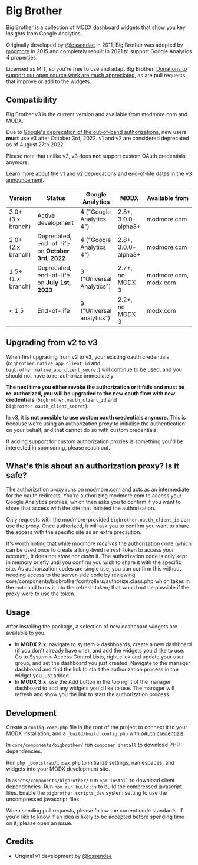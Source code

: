 # Big Brother 

Big Brother is a collection of MODX dashboard widgets that show you key insights from Google Analytics.

Originally developed by [@lossendae](https://github.com/lossendae) in 2011, Big Brother was adopted by [modmore](https://modmore.com/) in 2015 and completely rebuilt in 2021 to support Google Analytics 4 properties. 

Licensed as MIT, so you're free to use and adapt Big Brother. [Donations to support our open source work are much appreciated](https://modmore.com/extras/bigbrother/donate/), as are pull requests that improve or add to the widgets. 

## Compatibility

Big Brother v3 is the current version and available from modmore.com and MODX.

Due to [Google's deprecation of the out-of-band authorizations](https://developers.googleblog.com/2022/02/making-oauth-flows-safer.html), new users **must** use v3 after October 3rd, 2022. v1 and v2 are considered deprecated as of August 27th 2022. 

Please note that unlike v2, v3 does **not** support custom OAuth credentials anymore.

[Learn more about the v1 and v2 deprecations and end-of-life dates in the v3 announcement](https://modmore.com/blog/2022/big-brother-3.0-now-available/).

| Version           | Status                                           | Google Analytics          | MODX                | Available from        |
|-------------------|--------------------------------------------------|---------------------------|---------------------|-----------------------|
| 3.0+ (3.x branch) | Active development                               | 4 ("Google Analytics 4")  | 2.8+, 3.0.0-alpha3+ | modmore.com           |
| 2.0+ (2.x branch) | Deprecated, end-of-life on **October 3rd, 2022** | 4 ("Google Analytics 4")  | 2.8+, 3.0.0-alpha3+ | modmore.com           |
| 1.5+ (1.x branch) | Deprecated, end-of-life on **July 1st, 2023**    | 3 ("Universal Analytics") | 2.7+, no MODX 3     | modmore.com, modx.com |
| < 1.5             | End-of-life                                      | 3 ("Universal analytics") | 2.2+, no MODX 3     | modx.com              |

## Upgrading from v2 to v3

When first upgrading from v2 to v3, your existing oauth credentials (`bigbrother.native_app_client_id` and `bigbrother.native_app_client_secret`) will continue to be used, and you should not have to re-authorize immediately.

**The next time you either revoke the authorization or it fails and must be re-authorized, you will be upgraded to the new oauth flow with new credentials** (`bigbrother.oauth_client_id` and `bigbrother.oauth_client_secret`).

In v3, it is **not possible to use custom oauth credentials anymore.** This is because we're using an authorization proxy to initialise the authentication on your behalf, and that cannot do so with custom credentials.

If adding support for custom authorization proxies is something you'd be interested in sponsoring, please reach out.

## What's this about an authorization proxy? Is it safe?

The authorization proxy runs on modmore.com and acts as an intermediate for the oauth redirects. You're authorizing modmore.com to access your Google Analytics profiles, which then asks you to confirm if you want to share that access with the site that initiated the authorization.

Only requests with the modmore-provided `bigbrother.oauth_client_id` can use the proxy. Once authorized, it will ask you to confirm you want to share the access with the specific site as an extra precaution. 

It's worth noting that while modmore _receives_ the authorization code (which can be used once to create a long-lived refresh token to access your account), it does not _store_ nor _claim_ it. The authorization code is only kept in memory briefly until you confirm you wish to share it with the specific site. As authorization codes are single use, you can confirm this without needing access to the server-side code by reviewing core/components/bigbrother/controllers/authorize.class.php which takes in the `code` and turns it into the refresh token; that would not be possible if the proxy were to use the token.

## Usage

After installing the package, a selection of new dashboard widgets are available to you. 

- In **MODX 2.x**, navigate to system > dashboards, create a new dashboard (if you don't already have one), and add the widgets you'd like to use. Go to System > Access Control Lists, right click and update your user group, and set the dashboard you just created. Navigate to the manager dashboard and find the link to start the authorization process in the widget you just added. 
- In **MODX 3.x**, use the Add button in the top right of the manager dashboard to add any widgets you'd like to use. The manager will refresh and show you the link to start the authorization process. 

## Development

Create a `config.core.php` file in the root of the project to connect it to your MODX installation, and a `_build/build.config.php` with [oAuth credentials](https://docs.modmore.com/en/Open_Source/BigBrother/Custom_oAuth_Credentials.html). 

In `core/components/bigbrother/` run `composer install` to download PHP dependencies.

Run `php _bootstrap/index.php` to initialize settings, namespaces, and widgets into your MODX development site.

In `assets/components/bigbrother/` run `npm install` to download client dependencies. Run `npm run build:js` to build the compressed javascript files. Enable the `bigbrother.scripts_dev` system setting to use the uncompressed javascript files.

When sending pull requests, please follow the current code standards. If you'd like to know if an idea is likely to be accepted before spending time on it, please open an issue. 

## Credits

- Original v1 development by [@lossendae](https://github.com/lossendae)
